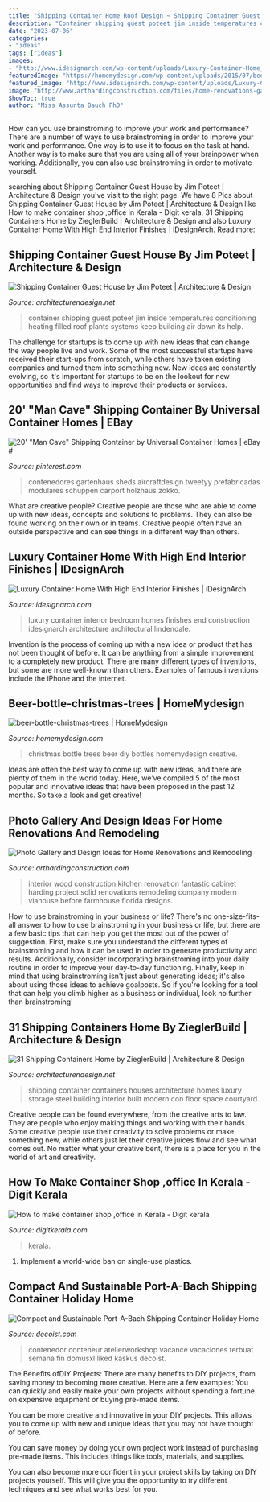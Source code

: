 ```yaml
---
title: "Shipping Container Home Roof Design ~ Shipping Container Guest House By Jim Poteet"
description: "Container shipping guest poteet jim inside temperatures conditioning heating filled roof plants systems keep building air down its help"
date: "2023-07-06"
categories:
- "ideas"
tags: ["ideas"]
images:
- "http://www.idesignarch.com/wp-content/uploads/Luxury-Container-Home_8.jpg"
featuredImage: "https://homemydesign.com/wp-content/uploads/2015/07/beer-bottle-christmas-trees.jpg"
featured_image: "http://www.idesignarch.com/wp-content/uploads/Luxury-Container-Home_8.jpg"
image: "http://www.arthardingconstruction.com/files/home-renovations-gallery/Home-Renovation-Project-5-finished.jpg"
ShowToc: true
author: "Miss Assunta Bauch PhD"
---
```



How can you use brainstroming to improve your work and performance?
There are a number of ways to use brainstroming in order to improve your work and performance. One way is to use it to focus on the task at hand. Another way is to make sure that you are using all of your brainpower when working. Additionally, you can also use brainstroming in order to motivate yourself.

	

		
searching about Shipping Container Guest House by Jim Poteet | Architecture &amp; Design you've visit to the right page. We have 8 Pics about Shipping Container Guest House by Jim Poteet | Architecture &amp; Design like How to make container shop ,office in Kerala - Digit kerala, 31 Shipping Containers Home by ZieglerBuild | Architecture &amp; Design and also Luxury Container Home With High End Interior Finishes | iDesignArch. Read more:
		
    
## Shipping Container Guest House By Jim Poteet | Architecture &amp; Design

<img loading=lazy src="https://cdn.architecturendesign.net/wp-content/uploads/2014/07/Shipping-Container-Guest-House-04.jpg" onerror="this.onerror=null;this.src='https://tse2.mm.bing.net/th?id=OIP.4_VuOZnnIp2rRb6J8f4n3AHaFj&amp;pid=15.1';" alt="Shipping Container Guest House by Jim Poteet | Architecture &amp; Design">

_Source: architecturendesign.net_

>container shipping guest poteet jim inside temperatures conditioning heating filled roof plants systems keep building air down its help. 

	

The challenge for startups is to come up with new ideas that can change the way people live and work. Some of the most successful startups have received their start-ups from scratch, while others have taken existing companies and turned them into something new. New ideas are constantly evolving, so it's important for startups to be on the lookout for new opportunities and find ways to improve their products or services.

    
## 20&#039; &quot;Man Cave&quot; Shipping Container By Universal Container Homes | EBay #

<img loading=lazy src="https://i.pinimg.com/736x/89/6e/18/896e18de77c76e04fcb052344248bf8d.jpg" onerror="this.onerror=null;this.src='https://tse2.mm.bing.net/th?id=OIP._d0XhR0QmRXx7U4JQtujGwHaFj&amp;pid=15.1';" alt="20&#039; &quot;Man Cave&quot; Shipping Container by Universal Container Homes | eBay #">

_Source: pinterest.com_

>contenedores gartenhaus sheds aircraftdesign tweetyy prefabricadas modulares schuppen carport holzhaus zokko. 

	

What are creative people?
Creative people are those who are able to come up with new ideas, concepts and solutions to problems. They can also be found working on their own or in teams. Creative people often have an outside perspective and can see things in a different way than others.

    
## Luxury Container Home With High End Interior Finishes | IDesignArch

<img loading=lazy src="http://www.idesignarch.com/wp-content/uploads/Luxury-Container-Home_8.jpg" onerror="this.onerror=null;this.src='https://tse1.mm.bing.net/th?id=OIP.AmCmyYVx-gcl9mgtnFQRMQHaE7&amp;pid=15.1';" alt="Luxury Container Home With High End Interior Finishes | iDesignArch">

_Source: idesignarch.com_

>luxury container interior bedroom homes finishes end construction idesignarch architecture architectural lindendale. 

	

Invention is the process of coming up with a new idea or product that has not been thought of before. It can be anything from a simple improvement to a completely new product. There are many different types of inventions, but some are more well-known than others. Examples of famous inventions include the iPhone and the internet.

    
## Beer-bottle-christmas-trees | HomeMydesign

<img loading=lazy src="https://homemydesign.com/wp-content/uploads/2015/07/beer-bottle-christmas-trees.jpg" onerror="this.onerror=null;this.src='https://tse4.mm.bing.net/th?id=OIP.vLODJXUlfTe3s-egDbiUnAHaP1&amp;pid=15.1';" alt="beer-bottle-christmas-trees | HomeMydesign">

_Source: homemydesign.com_

>christmas bottle trees beer diy bottles homemydesign creative. 

	

Ideas are often the best way to come up with new ideas, and there are plenty of them in the world today. Here, we’ve compiled 5 of the most popular and innovative ideas that have been proposed in the past 12 months. So take a look and get creative!

    
## Photo Gallery And Design Ideas For Home Renovations And Remodeling

<img loading=lazy src="http://www.arthardingconstruction.com/files/home-renovations-gallery/Home-Renovation-Project-5-finished.jpg" onerror="this.onerror=null;this.src='https://tse3.mm.bing.net/th?id=OIP.syuc6n68wJfgrvuQFGCmHAHaE7&amp;pid=15.1';" alt="Photo Gallery and Design Ideas for Home Renovations and Remodeling">

_Source: arthardingconstruction.com_

>interior wood construction kitchen renovation fantastic cabinet harding project solid renovations remodeling company modern viahouse before farmhouse florida designs. 

	

How to use brainstroming in your business or life?
There's no one-size-fits-all answer to how to use brainstroming in your business or life, but there are a few basic tips that can help you get the most out of the power of suggestion. First, make sure you understand the different types of brainstroming and how it can be used in order to generate productivity and results. Additionally, consider incorporating brainstroming into your daily routine in order to improve your day-to-day functioning. Finally, keep in mind that using brainstroming isn't just about generating ideas; it's also about using those ideas to achieve goalposts. So if you're looking for a tool that can help you climb higher as a business or individual, look no further than brainstroming!

    
## 31 Shipping Containers Home By ZieglerBuild | Architecture &amp; Design

<img loading=lazy src="http://cdn.architecturendesign.net/wp-content/uploads/2014/08/31-Shipping-Container-House-06-1.jpg" onerror="this.onerror=null;this.src='https://tse4.mm.bing.net/th?id=OIP.7L5gFX2uytviRR4SzO-89AHaFj&amp;pid=15.1';" alt="31 Shipping Containers Home by ZieglerBuild | Architecture &amp; Design">

_Source: architecturendesign.net_

>shipping container containers houses architecture homes luxury storage steel building interior built modern con floor space courtyard. 

	

Creative people can be found everywhere, from the creative arts to law. They are people who enjoy making things and working with their hands. Some creative people use their creativity to solve problems or make something new, while others just let their creative juices flow and see what comes out. No matter what your creative bent, there is a place for you in the world of art and creativity.

    
## How To Make Container Shop ,office In Kerala - Digit Kerala

<img loading=lazy src="https://www.digitkerala.com/wp-content/uploads/2020/09/How-to-make-container-shop-office-in-Kerala.jpg" onerror="this.onerror=null;this.src='https://tse1.mm.bing.net/th?id=OIP.Ej22AQ9PSDTh28YUM0SJBQHaD4&amp;pid=15.1';" alt="How to make container shop ,office in Kerala - Digit kerala">

_Source: digitkerala.com_

>kerala. 

	

1. Implement a world-wide ban on single-use plastics.

    
## Compact And Sustainable Port-A-Bach Shipping Container Holiday Home

<img loading=lazy src="https://cdn.decoist.com/wp-content/uploads/2013/01/shipping-container-home-interior.jpg" onerror="this.onerror=null;this.src='https://tse4.mm.bing.net/th?id=OIP.BhL0epSBRtKL4CNBRvxLcgHaFj&amp;pid=15.1';" alt="Compact and Sustainable Port-A-Bach Shipping Container Holiday Home">

_Source: decoist.com_

>contenedor conteneur atelierworkshop vacance vacaciones terbuat semana fin domusxl liked kaskus decoist. 

	

The Benefits ofDIY Projects:
There are many benefits to DIY projects, from saving money to becoming more creative. Here are a few examples: 
You can quickly and easily make your own projects without spending a fortune on expensive equipment or buying pre-made items. 

You can be more creative and innovative in your DIY projects. This allows you to come up with new and unique ideas that you may not have thought of before. 

You can save money by doing your own project work instead of purchasing pre-made items. This includes things like tools, materials, and supplies. 

You can also become more confident in your project skills by taking on DIY projects yourself. This will give you the opportunity to try different techniques and see what works best for you.

